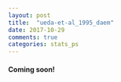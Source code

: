 ```yaml
---
layout: post
title:  "ueda-et-al_1995_daem"
date: 2017-10-29
comments: true
categories: stats_ps
---
```

#### Coming soon!
